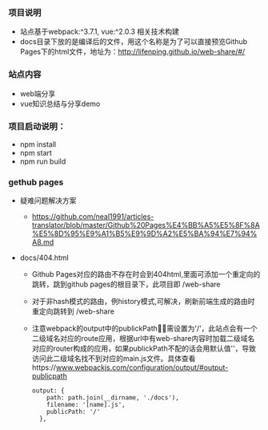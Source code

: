 ### 项目说明
- 站点基于webpack:^3.7.1, vue:^2.0.3 相关技术构建
- docs目录下放的是编译后的文件，用这个名称是为了可以直接预览Github Pages下的html文件，地址为：http://lifenping.github.io/web-share/#/

### 站点内容
- web端分享
- vue知识总结与分享demo

### 项目启动说明：
- npm install
- npm start
- npm run build

###  gethub pages

- 疑难问题解决方案
  - https://github.com/neal1991/articles-translator/blob/master/Github%20Pages%E4%BB%A5%E5%8F%8A%E5%8D%95%E9%A1%B5%E9%9D%A2%E5%BA%94%E7%94%A8.md

- docs/404.html
  - Github Pages对应的路由不存在时会到404html,里面可添加一个重定向的跳转，跳到github pages的根目录下，此项目即 /web-share

  - 对于非hash模式的路由，例history模式,可解决，刷新前端生成的路由时重定向跳转到 /web-share

  - 注意webpack的output中的publickPath需设置为'/'，此站点会有一个二级域名对应的route应用，根据url中有web-share内容时加载二级域名对应的router构成的应用，如果publickPath不配的话会用默认值''，导致访问此二级域名找不到对应的main.js文件。具体查看https://www.webpackjs.com/configuration/output/#output-publicpath

    ```
    output: {
        path: path.join(__dirname, './docs'),
        filename: '[name].js',
        publicPath: '/'
      },
    ```
